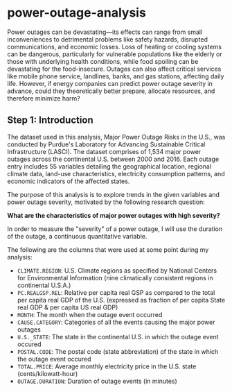 # power-outage-analysis

Power outages can be devastating—its effects can range from small inconveniences to detrimental problems like safety hazards, disrupted communications, and economic losses. Loss of heating or cooling systems can be dangerous, particularly for vulnerable populations like the elderly or those with underlying health conditions, while food spoiling can be devastating for the food-insecure. Outages can also affect critical services like mobile phone service, landlines, banks, and gas stations, affecting daily life. However, if energy companies can predict power outage severity in advance, could they theoretically better prepare, allocate resources, and therefore minimize harm?

## Step 1: Introduction

The dataset used in this analysis, Major Power Outage Risks in the U.S., was conducted by Purdue's Laboratory for Advancing Sustainable Critical Infrastructure (LASCI). The dataset comprises of 1,534 major power outages across the continental U.S. between 2000 and 2016. Each outage entry includes 55 variables detailing the geographical location, regional climate data, land-use characteristics, electricity consumption patterns, and economic indicators of the affected states.

The purpose of this analysis is to explore trends in the given variables and power outage severity, motivated by the following research question:

**What are the characteristics of major power outages with high severity?**

In order to measure the "severity" of a power outage, I will use the duration of the outage, a continuous quantitative variable.

The following are the columns that were used at some point during my analysis: 
* <code>CLIMATE.REGION</code>: U.S. Climate regions as specified by National Centers for Environmental Information (nine climatically consistent regions in continental U.S.A.)
* <code>PC.REALGSP.REL</code>: 	Relative per capita real GSP as compared to the total per capita real GDP of the U.S. (expressed as fraction of per capita State real GDP & per capita US real GDP)
* <code>MONTH</code>: The month when the outage event occurred
* <code>CAUSE.CATEGORY</code>: Categories of all the events causing the major power outages
* <code>U.S._STATE</code>: The state in the continental U.S. in which the outage event occured
* <code>POSTAL.CODE</code>: The postal code (state abbreviation) of the state in which the outage event occured
* <code>TOTAL.PRICE</code>: Average monthly electricity price in the U.S. state (cents/kilowatt-hour)
* <code>OUTAGE.DURATION</code>: Duration of outage events (in minutes)
